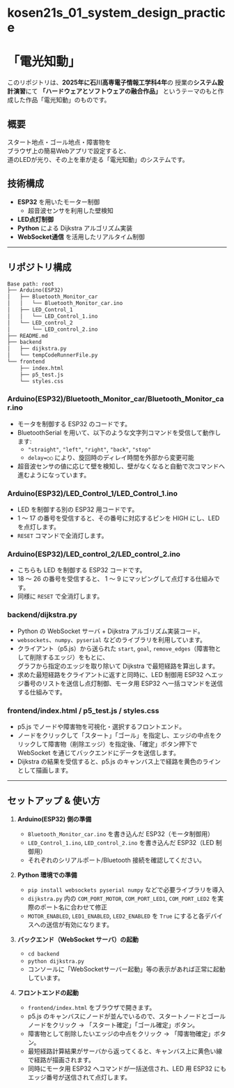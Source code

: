# kosen21s_01_system_design_practice
# 「電光知動」


このリポジトリは、**2025年に石川高専電子情報工学科4年**の 授業の**システム設計演習**にて
**「ハードウェアとソフトウェアの融合作品」** というテーマのもと作成した作品「電光知動」のものです。

## 概要
スタート地点・ゴール地点・障害物を  
ブラウザ上の簡易Webアプリで設定すると、  
道のLEDが光り、その上を車が走る「電光知動」のシステムです。

## 技術構成
- **ESP32** を用いたモーター制御  
  - 超音波センサを利用した壁検知  
- **LED点灯制御**
- **Python** による Dijkstra アルゴリズム実装
- **WebSocket通信** を活用したリアルタイム制御

---

## リポジトリ構成

```txt
Base path: root
├── Arduino(ESP32)
│   ├── Bluetooth_Monitor_car
│   │   └── Bluetooth_Monitor_car.ino
│   ├── LED_Control_1
│   │   └── LED_Control_1.ino
│   └── LED_control_2
│       └── LED_control_2.ino
├── README.md
├── backend
│   ├── dijkstra.py
│   └── tempCodeRunnerFile.py
└── frontend
    ├── index.html
    ├── p5_test.js
    └── styles.css
```

### Arduino(ESP32)/Bluetooth_Monitor_car/Bluetooth_Monitor_car.ino

- モータを制御する ESP32 のコードです。  
- BluetoothSerial を用いて、以下のような文字列コマンドを受信して動作します:
  - `"straight"`, `"left"`, `"right"`, `"back"`, `"stop"`
  - `delay=○○` により、旋回時のディレイ時間を外部から変更可能
- 超音波センサの値に応じて壁を検知し、壁がなくなると自動で次コマンドへ進むようになっています。

### Arduino(ESP32)/LED_Control_1/LED_Control_1.ino

- LED を制御する別の ESP32 用コードです。
- 1 ～ 17 の番号を受信すると、その番号に対応するピンを HIGH にし、LED を点灯します。
- `RESET` コマンドで全消灯します。

### Arduino(ESP32)/LED_control_2/LED_control_2.ino

- こちらも LED を制御する ESP32 コードです。
- 18 ～ 26 の番号を受信すると、 1 ～ 9 にマッピングして点灯する仕組みです。
- 同様に `RESET` で全消灯します。

### backend/dijkstra.py

- Python の WebSocket サーバ + Dijkstra アルゴリズム実装コード。
- `websockets`、`numpy`、`pyserial` などのライブラリを利用しています。
- クライアント（p5.js）から送られた `start`, `goal`, `remove_edges`（障害物として削除するエッジ）をもとに、  
  グラフから指定のエッジを取り除いて Dijkstra で最短経路を算出します。
- 求めた最短経路をクライアントに返すと同時に、LED 制御用 ESP32 へエッジ番号のリストを送信し点灯制御、モータ用 ESP32 へ一括コマンドを送信する仕組みです。

### frontend/index.html / p5_test.js / styles.css

- p5.js でノードや障害物を可視化・選択するフロントエンド。
- ノードをクリックして「スタート」「ゴール」を指定し、エッジの中点をクリックして障害物（削除エッジ）を指定後、「確定」ボタン押下で WebSocket を通じてバックエンドにデータを送信します。
- Dijkstra の結果を受信すると、p5.js のキャンバス上で経路を黄色のラインとして描画します。

---

## セットアップ & 使い方

1. **Arduino(ESP32) 側の準備**  
   - `Bluetooth_Monitor_car.ino` を書き込んだ ESP32（モータ制御用）  
   - `LED_Control_1.ino`, `LED_control_2.ino` を書き込んだ ESP32（LED 制御用）  
   - それぞれのシリアルポート/Bluetooth 接続を確認してください。

2. **Python 環境での準備**  
   - `pip install websockets pyserial numpy` などで必要ライブラリを導入  
   - `dijkstra.py` 内の `COM_PORT_MOTOR`, `COM_PORT_LED1`, `COM_PORT_LED2` を実際のポート名に合わせて修正  
   - `MOTOR_ENABLED`, `LED1_ENABLED`, `LED2_ENABLED` を `True` にすると各デバイスへの送信が有効になります。

3. **バックエンド（WebSocket サーバ）の起動**  
   - `cd backend`  
   - `python dijkstra.py`  
   - コンソールに「WebSocketサーバー起動」等の表示があれば正常に起動しています。

4. **フロントエンドの起動**  
   - `frontend/index.html` をブラウザで開きます。  
   - p5.js のキャンバスにノードが並んでいるので、スタートノードとゴールノードをクリック → 「スタート確定」「ゴール確定」ボタン。  
   - 障害物として削除したいエッジの中点をクリック → 「障害物確定」ボタン。  
   - 最短経路計算結果がサーバから返ってくると、キャンバス上に黄色い線で経路が描画されます。
   - 同時にモータ用 ESP32 へコマンドが一括送信され、LED 用 ESP32 にもエッジ番号が送信されて点灯します。

